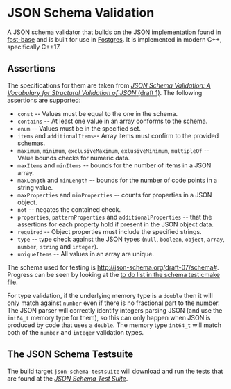 # JSON Schema Validation


A JSON schema validator that builds on the JSON implementation found in [fost-base](https://github.com/KayEss/fost-base) and is built for use in [Fostgres](https://github.com/KayEss/fostgres). It is implemented in modern C++, specifically C++17.


## Assertions

The specifications for them are taken from [_JSON Schema Validation: A Vocabulary for Structural Validation of JSON_ (draft 1)](https://www.ietf.org/id/draft-handrews-json-schema-validation-01.txt). The following assertions are supported:

* `const` -- Values must be equal to the one in the schema.
* `contains` -- At least one value in an array conforms to the schema.
* `enum` -- Values must be in the specified set.
* `items` and `additionalItems`-- Array items must confirm to the provided schemas.
* `maximum`, `minimum`, `exclusiveMaximum`, `exlusiveMinimum`, `multipleOf` -- Value bounds checks for numeric data.
* `maxItems` and `minItems` -- bounds for the number of items in a JSON array.
* `maxLength` and `minLength` -- bounds for the number of code points in a string value.
* `maxProperties` and `minProperties` -- counts for properties in a JSON object.
* `not` -- negates the contained check.
* `properties`, `patternProperties` and `additionalProperties` -- that the assertions for each property hold if present in the JSON object data.
* `required` -- Object properties must include the specified strings.
* `type` -- type check against the JSON types (`null`, `boolean`, `object`, `array`, `number`, `string` and `integer`).
* `uniqueItems` -- All values in an array are unique.

The schema used for testing is <http://json-schema.org/draft-07/schema#>. Progress can be seen by looking at the [to do list in the schema test cmake file](./test/stress/CMakeLists.txt).

For type validation, if the underlying memory type is a `double` then it will only match against `number` even if there is no fractional part to the number. The JSON parser will correctly identify integers parsing JSON (and use the `int64_t` memory type for them), so this can only happen when JSON is produced by code that uses a `double`. The memory type `int64_t` will match both of the `number` and `integer` validation types.


## The JSON Schema Testsuite

The build target `json-schema-testsuite` will download and run the tests that are found at the [_JSON Schema Test Suite_](https://github.com/json-schema-org/JSON-Schema-Test-Suite/tree/master/tests/draft7).

